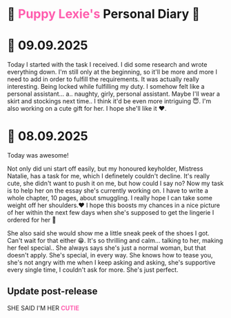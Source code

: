 <style>
    red { color: Red }
    green { color: Green }
    blue { color: blue }
    
    lred { color: #ff4444ff }
    lgreen { color: #44ff82ff }
    lblue { color: #44c4ffff }

    pink { color: #ff5fafff }
    crimson {color: crimson }
    orange { color: Orange }
</style>


# 🎀 <pink>Puppy Lexie's</pink> Personal Diary 🎀




# 📆 09.09.2025
Today I started with the task I received. I did some research and wrote everything down. I'm still only at the beginning, so it'll be more and more I need to add in order to fulfill the requirements. It was actually really interesting. Being locked while fulfilling my duty. I somehow felt like a personal assistant... a.. naughty, girly, personal assistant. Maybe I'll wear a skirt and stockings next time.. I think it'd be even more intriguing 😇. I'm also working on a cute gift for her. I hope she'll like it ❤️.


# 📆 08.09.2025
Today was awesome!

Not only did uni start off easily, but my honoured keyholder, Mistress Natalie, has a task for me, which I definetely couldn't decline. It's really cute, she didn't want to push it on me, but how could I say no? Now my task is to help her on the essay she's currently working on. I have to write a whole chapter, 10 pages, about smuggling. I really hope I can take some weight off her shoulders.❤️ I hope this boosts my chances in a nice picture of her within the next few days when she's supposed to get the lingerie I ordered for her 🥵

She also said she would show me a little sneak peek of the shoes I got. Can't wait for that either 😁. It's so thrilling and calm... talking to her, making her feel special.. She always says she's just a normal woman, but that doesn't apply. She's special, in every way. She knows how to tease you, she's not angry with me when I keep asking and asking, she's supportive every single time, I couldn't ask for more. She's just perfect.

## Update post-release
 SHE SAID I'M HER <pink><b>CUTIE</b></pink>
